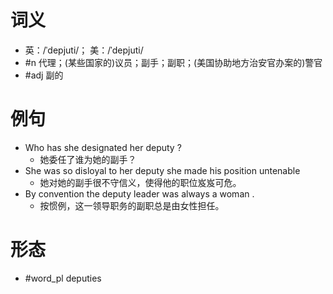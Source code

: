 # 词义
- 英：/ˈdepjuti/； 美：/ˈdepjuti/
- #n 代理；(某些国家的)议员；副手；副职；(美国协助地方治安官办案的)警官
- #adj 副的
# 例句
- Who has she designated her deputy ?
	- 她委任了谁为她的副手？
- She was so disloyal to her deputy she made his position untenable
	- 她对她的副手很不守信义，使得他的职位岌岌可危。
- By convention the deputy leader was always a woman .
	- 按惯例，这一领导职务的副职总是由女性担任。
# 形态
- #word_pl deputies
